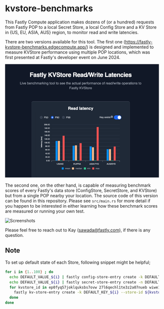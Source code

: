 # kvstore-benchmarks

This Fastly Compute application makes dozens of (or a hundred) requests from Fastly POP to a local Secret Store, a local Config Store and a KV Store in {US, EU, ASIA, AUS} region, to monitor read and write latencies.

There are two versions available for this tool. The first one (https://fastly-kvstore-benchmarks.edgecompute.app/) is designed and implemented to measure KVStore performance using multiple POP locations, which was first presented at Fastly's developer event on June 2024.

![Screenshots](screenshot_summary.png)

The second one, on the other hand, is capable of measuring benchmark scores of every Fastly's data store (ConfigStore, SecretStore, and KVStore) but from a single POP nearby your location. The source code of this version can be found in this repository. Please see `src/main.rs` for more detail if you happen to be interested in either learning how these benchmark scores are measured or running your own test.

![Screenshots](screenshot_single_pop.png)

Please feel free to reach out to Kay (sawada@fastly.com), if there is any question.

## Note

To set up default state of each Store, following snippet might be helpful;

```bash
for i in {1..100} ; do
  echo DEFAULT_VALUE_${i} | fastly config-store-entry create -k DEFAULT_KEY_${i} --store-id F6sHx8qNRZKdb62Yd0fiq3 --token $TOKEN --stdin
  echo DEFAULT_VALUE_${i} | fastly secret-store-entry create -n DEFAULT_KEY_${i} --store-id XJKQ1emEhYhFPASzyXi8Fo --token $TOKEN --stdin
  for kvstore_id in ep0fyq57joklquksbs7ovw 27l6qechl1te3z2a07nueb wiwe1eg573p0goxwq8a3d6 q7pjeg7v96zffk1r6fbzct; do
    fastly kv-store-entry create -k DEFAULT_KEY_${i} --store-id ${kvstore_id} --token $TOKEN --value DEFAULT_VALUE_${i}
  done
done
```

